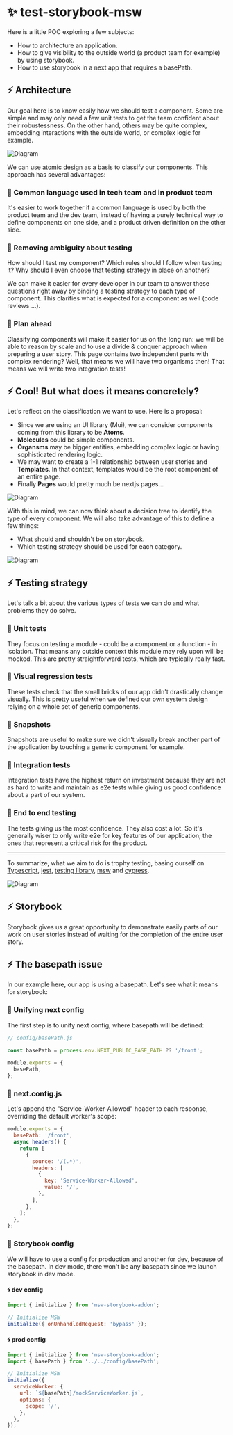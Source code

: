 # ✨ test-storybook-msw

Here is a little POC exploring a few subjects:

- How to architecture an application.
- How to give visibility to the outside world (a product team for example) by using storybook.
- How to use storybook in a next app that requires a basePath.

## ⚡ Architecture

Our goal here is to know easily how we should test a component. Some are simple and may only need a few unit tests to get the team confident about their robustessness. On the other hand, others may be quite complex, embedding interactions with the outside world, or complex logic for example.

![Diagram](./docs/atomic-design.png)

We can use [atomic design](https://atomicdesign.bradfrost.com/chapter-2/) as a basis to classify our components. This approach has several advantages:

### 🔶 Common language used in tech team and in product team

It's easier to work together if a common language is used by both the product team and the dev team, instead of having a purely technical way to define components on one side, and a product driven definition on the other side.

### 🔶 Removing ambiguity about testing

How should I test my component? Which rules should I follow when testing it? Why should I even choose that testing strategy in place on another?

We can make it easier for every developer in our team to answer these questions right away by binding a testing strategy to each type of component. This clarifies what is expected for a component as well (code reviews ...).

### 🔶 Plan ahead

Classifying components will make it easier for us on the long run: we will be able to reason by scale and to use a divide & conquer approach when preparing a user story. This page contains two independent parts with complex rendering? Well, that means we will have two organisms then! That means we will write two integration tests!

## ⚡ Cool! But what does it means concretely?

Let's reflect on the classification we want to use. Here is a proposal:

- Since we are using an UI library (Mui), we can consider components coming from this library to be **Atoms**.
- **Molecules** could be simple components.
- **Organsms** may be bigger entities, embedding complex logic or having sophisticated rendering logic.
- We may want to create a 1-1 relationship between user stories and **Templates**. In that context, templates would be the root component of an entire page.
- Finally **Pages** would pretty much be nextjs pages...

![Diagram](./docs/frontend-architecture.png)

With this in mind, we can now think about a decision tree to identify the type of every component. We will also take advantage of this to define a few things:

- What should and shouldn't be on storybook.
- Which testing strategy should be used for each category.

![Diagram](./docs/components-categorization.png)

## ⚡ Testing strategy

Let's talk a bit about the various types of tests we can do and what problems they do solve.

### 🔶 Unit tests

They focus on testing a module - could be a component or a function - in isolation. That means any outside context this module may rely upon will be mocked. This are pretty straightforward tests, which are typically really fast.

### 🔶 Visual regression tests

These tests check that the small bricks of our app didn't drastically change visually. This is pretty useful when we defined our own system design relying on a whole set of generic components.

### 🔶 Snapshots

Snapshots are useful to make sure we didn't visually break another part of the application by touching a generic component for example.

### 🔶 Integration tests

Integration tests have the highest return on investment because they are not as hard to write and maintain as e2e tests while giving us good confidence about a part of our system.

### 🔶 End to end testing

The tests giving us the most confidence. They also cost a lot. So it's generally wiser to only write e2e for key features of our application; the ones that represent a critical risk for the product.

---

To summarize, what we aim to do is trophy testing, basing ourself on [Typescript](https://www.typescriptlang.org), [jest](https://jestjs.io), [testing library](https://testing-library.com), [msw](https://mswjs.io) and [cypress](https://www.cypress.io).

![Diagram](./docs/testing-trophy.jpg)

## ⚡ Storybook

Storybook gives us a great opportunity to demonstrate easily parts of our work on user stories instead of waiting for the completion of the entire user story.

## ⚡ The basepath issue

In our example here, our app is using a basepath. Let's see what it means for storybook:

### 🔶 Unifying next config

The first step is to unify next config, where basepath will be defined:

```javascript
// config/basePath.js

const basePath = process.env.NEXT_PUBLIC_BASE_PATH ?? '/front';

module.exports = {
  basePath,
};
```

### 🔶 next.config.js

Let's append the "Service-Worker-Allowed" header to each response, overriding the default worker's scope:

```javascript
module.exports = {
  basePath: '/front',
  async headers() {
    return [
      {
        source: '/(.*)',
        headers: [
          {
            key: 'Service-Worker-Allowed',
            value: '/',
          },
        ],
      },
    ];
  },
};
```

### 🔶 Storybook config

We will have to use a config for production and another for dev, because of the basepath. In dev mode, there won't be any basepath since we launch storybook in dev mode.

#### 🌀 dev config

```javascript
import { initialize } from 'msw-storybook-addon';

// Initialize MSW
initialize({ onUnhandledRequest: 'bypass' });
```

#### 🌀 prod config

```javascript
import { initialize } from 'msw-storybook-addon';
import { basePath } from '../../config/basePath';

// Initialize MSW
initialize({
  serviceWorker: {
    url: `${basePath}/mockServiceWorker.js`,
    options: {
      scope: '/',
    },
  },
});
```
